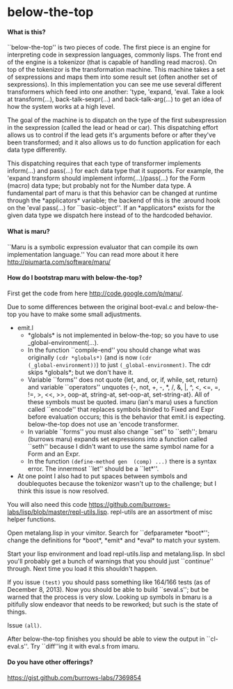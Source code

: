 below-the-top
=============

#### What is this?
``below-the-top'' is two pieces of code.  The first piece is an engine for interpreting code in sexpression
languages, commonly lisps.  The front end of the engine is a tokenizor (that is capable of handling read macros).
On top of the tokenizor is the transformation machine.  This machine takes a set of sexpressions and maps them into
some result set (often another set of sexpressions).  In this implementation you can see me use several different
transformers which feed into one another: 'type, 'expand, 'eval.  Take a look at transform(...),
back-talk-sexpr(...) and back-talk-arg(...) to get an idea of how the system works at a high level.

The goal of the machine is to dispatch on the type of the first subexpression in the sexpression (called the lead or
head or car).  This dispatching effort allows us to control if the lead gets it's arguments before or after they've
been transformed; and it also allows us to do function application for each data type differently.

This dispatching requires that each type of transformer implements inform(...) and pass(...) for each data type that
it supports.  For example, the 'expand transform should implement inform(...)/pass(...) for the Form (macro) data type;
but probably not for the Number data type.  A fundamental part of maru is that this behavior can be changed at runtime
through the \*applicators\* variable; the backend of this is the :around hook on the 'eval pass(...) for ``basic-object''.
If an \*applicators\* exists for the given data type we dispatch here instead of to the hardcoded behavior.

#### What is maru?
``Maru is a symbolic expression evaluator that can compile its own implementation language.''
You can read more about it here http://piumarta.com/software/maru/

#### How do I bootstrap maru with below-the-top?
First get the code from here http://code.google.com/p/maru/.

Due to some differences between the original boot-eval.c and below-the-top you have to make some small adjustments.
+ emit.l
  + \*globals\* is not implemented in below-the-top; so you have to use _global-environment(...).
  + In the function ``compile-end'' you should change what was originally <code>(cdr \*globals\*)</code> (and is now
    <code>(cdr (\_global-environment))</code>) to just <code>(_global-environment)</code>.  The cdr skips \*globals\*; but we don't have
    it.
  + Variable \`\`forms'' does not quote {let, and, or, if, while, set, return} and variable \`\`operators'' unquotes
    {-, not, +, -, *, /, &, |, ^, <, <=, =, !=, >, <<, >>, oop-at, string-at, set-oop-at, set-string-at}.  All of these
    symbols must be quoted. imaru (ian's maru) uses a function called ``encode'' that replaces symbols binded to
    Fixed and Expr before evaluation occurs; this is the behavior that emit.l is expecting.  below-the-top does not use
    an 'encode transformer.
  + In variable \`\`forms'' you must also change \`\`set'' to \`\`seth''; bmaru (burrows maru) expands set expressions into a
    function called ``seth'' because I didn't want to use the same symbol name for a Form and an Expr.
  + In the function <code>(define-method gen <pair> (comp) ...)</code> there is a syntax error.  The innermost
    \`\`let'' should be a ``let*''.  
+ At one point I also had to put spaces between symbols and doublequotes because the tokenizor wasn't up to the challenge; but I think this issue is now resolved.

You will also need this code https://github.com/burrows-labs/lisp/blob/master/repl-utils.lisp.  repl-utils are an assortment of misc helper functions.

Open metalang.lisp in your vimitor. Search for ``defparameter \*boot\*''; change the definitions for \*boot\*, \*emit\* and \*eval\* to match your system.

Start your lisp environment and load repl-utils.lisp and metalang.lisp.  In sbcl you'll probably get a bunch of warnings that you should just ``continue'' through.  Next time you load it this shouldn't happen.

If you issue <code>(test)</code> you should pass something like 164/166 tests (as of December 8, 2013).  Now you should be able to build ``seval.s''; but be warned that the process is very slow.  Looking up symbols in bmaru is a pitifully slow endeavor that needs to be reworked; but such is the state of things.

Issue <code>(all)</code>.

After below-the-top finishes you should be able to view the output in \`\`cl-eval.s''.  Try ``diff''ing it with eval.s
from imaru.

#### Do you have other offerings?
https://gist.github.com/burrows-labs/7369854
